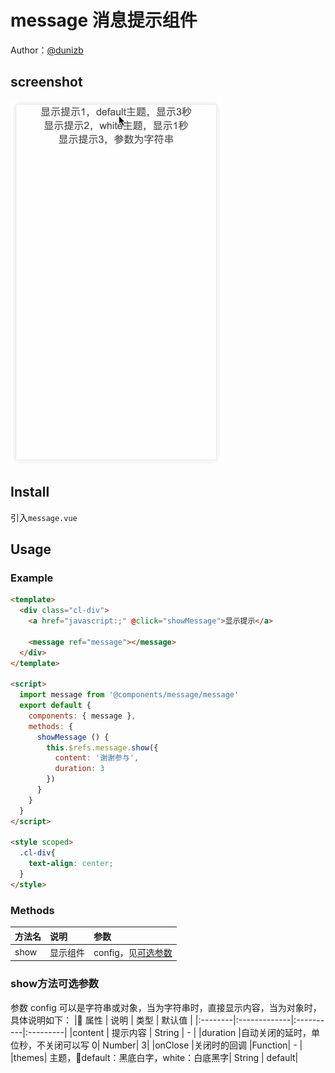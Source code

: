 # message 消息提示组件

Author：[@dunizb](https://github.com/dunizb)

## screenshot
![screenshot.gifpng](screenshot.gif)

## Install
引入`message.vue`

## Usage

### Example
```html
<template>
  <div class="cl-div">
    <a href="javascript:;" @click="showMessage">显示提示</a>

    <message ref="message"></message>
  </div>
</template>

<script>
  import message from '@components/message/message'
  export default {
    components: { message },
    methods: {
      showMessage () {
        this.$refs.message.show({
          content: '谢谢参与',
          duration: 3
        })
      }
    }
  }
</script>

<style scoped>
  .cl-div{
    text-align: center;
  }
</style>
```

### Methods
|方法名    |       说明    |   参数 |
|:--------|:-------------|:----------|
|show     | 显示组件      |   config，见[可选参数](#可选参数)  |

### show方法可选参数
参数 config 可以是字符串或对象，当为字符串时，直接显示内容，当为对象时，具体说明如下：
| 属性     |       说明    |   类型   |   默认值   |
|:--------|:-------------|:----------|:---------|
|content  | 提示内容      |    String  | -  |
|duration |自动关闭的延时，单位秒，不关闭可以写 0| Number| 3|
|onClose  |关闭时的回调  |Function| - |
|themes|  主题，default：黑底白字，white：白底黑字| String | default|

